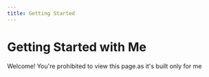 ```yaml
---
title: Getting Started
---
```


# Getting Started with Me

Welcome! You're prohibited to view this page.as it's built only for me
